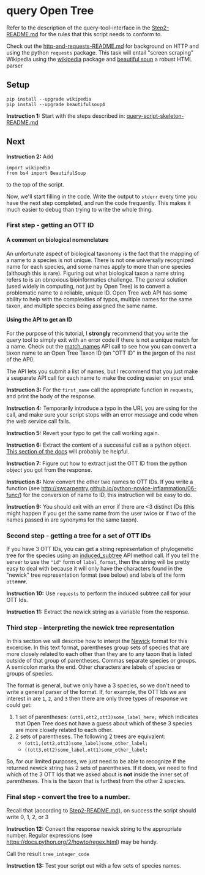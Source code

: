 # query Open Tree
Refer to the description of the query-tool-interface in 
  the [Step2-README.md](./Step2-README.md#query-tool-interface) 
  for the rules that this script needs to conform to.

Check out the [http-and-requests-README.md](./http-and-requests-README.md) for background
  on HTTP and using the python `requests` package.
This task will entail "screen scraping" Wikipedia using the
 [wikipedia](https://wikipedia.readthedocs.io/en/latest/quickstart.html#quickstart)
package and [beautiful soup](https://www.crummy.com/software/BeautifulSoup/) a robust
  HTML parser



## Setup
    pip install --upgrade wikipedia
    pip install --upgrade beautifulsoup4


**Instruction 1:** Start with the steps described in:
 [query-script-skeleton-README.md](./query-script-skeleton-README.md)

## Next

**Instruction 2:** Add

    import wikipedia
    from bs4 import BeautifulSoup

to the top of the script.
 
Now, we'll start filling in the code.
Write the output to `stderr` every time you have the next step completed, and 
  run the code frequently.
This makes it much easier to debug than trying to write the whole thing.



### First step - getting an OTT ID
#### A comment on biological nomenclature
An unfortunate aspect of biological taxonomy is the fact that the mapping of a name to a species
 is not unique.
There is not one universally recognized name for each species, and some names apply to more
    than one species (although this is rare).
Figuring out what biological taxon a name string refers to is an obnoxious bioinformatics challenge.
The general solution (used widely in computing, not just by Open Tree) is to convert a problematic
    name to a reliable, unique ID.
Open Tree web API has some ability to help with the complexities of typos, multiple names for the same
    taxon, and multiple species being assigned the same name.

#### Using the API to get an ID
For the purpose of this tutorial, I **strongly** recommend that you write the query tool to simply
    exit with an error code if there is not a unique match for a name.
Check out the [match_names](https://github.com/OpenTreeOfLife/germinator/wiki/TNRS-API-v3#match_names)
    API call to see how you can convert a taxon name to an Open Tree Taxon ID (an "OTT ID" in the
    jargon of the rest of the API).

The API lets you submit a list of names, but I recommend that you just make a seaparate
    API call for each name to make the coding easier on your end.


**Instruction 3:**
For the `first_name` call the appropriate function in `requests`, and print the body of 
the response.

**Instruction 4:**
Temporarily introduce a typo in the URL you are using for the call, and make sure
your script stops with an error message and code when the web service call fails.

**Instruction 5:**
Revert your typo to get the call working again.

**Instruction 6:**
Extract the content of a successful call as a python object.
[This section of the docs](./http-and-requests-README.md#the-HTTP-response-payload) will probably
be helpful.

**Instruction 7:**
Figure out how to extract just the OTT ID from the python object you got from the response.


**Instruction 8:**
Now convert the other two names to OTT IDs.
If you write a function (see http://swcarpentry.github.io/python-novice-inflammation/06-func/)
for the conversion of name to ID, this instruction will be easy to do.

**Instruction 9:**
You should exit with an error if there are <3 distinct IDs (this might happen if you get the
same name from the user twice or if two of the names passed in are synonyms for the same taxon).

### Second step - getting a tree for a set of OTT IDs
If you have 3 OTT IDs, you can get a string representation of phylogenetic tree for the species using
    an [induced_subtree](https://github.com/OpenTreeOfLife/germinator/wiki/Synthetic-tree-API-v3#induced_subtree)
    API method call.
If you tell the server to use the `"id"` form of `label_format`, then the string will be pretty 
    easy to deal with because it will only have the characters found in the "newick" tree 
    representation format (see below) and labels of the form `ott####`.



**Instruction 10:**
Use `requests` to perform the induced subtree call for your OTT Ids.

**Instruction 11:**
Extract the newick string as a variable from the response.


### Third step - interpreting the newick tree representation
In this section we will describe how to interpt the
 [Newick](http://evolution.genetics.washington.edu/phylip/newicktree.html) format for this excercise.
In this text format, parentheses group sets of species that are more closely related to each other
    than they are to any taxon that is listed outside of that group of parentheses.
Commas separate species or groups.
A semicolon marks the end.
Other characters are labels of species or groups of species.

The format is general, but we only have a 3 species, so we don't need to write a general parser
    of the format.
If, for example, the OTT Ids we are interest in are `1`, `2`, and `3` then there are only three
 types of response we could get:
  1. 1 set of parentheses: `(ott1,ott2,ott3)some_label_here;` which indicates that Open Tree does
    not have a guess about which of these 3 species are more closely related to each other.
  2. 2 sets of parentheses. The following 2 trees are equivalent:
     * `(ott1,(ott2,ott3)some_label)some_other_label;`
     * `((ott3,ott2)some_label,ott1)some_other_label;`

So, for our limited purposes, we just need to be able to recognize if the returned newick string
has 2 sets of parentheses.
If it does, we need to find which of the 3 OTT Ids that we asked about is **not** inside the
    inner set of parentheses.
This is the taxon that is furthest from the other 2 species.

### Final step - convert the tree to a number.
Recall that (according to [Step2-README.md](./Step2-README.md#query-tool-interface)), on success
the script should write 0, 1, 2, or 3



**Instruction 12:**
Convert the response newick string to the appropriate number.
Regular expressions (see https://docs.python.org/2/howto/regex.html) may be handy.

Call the result `tree_integer_code`



**Instruction 13:**
Test your script out with a few sets of species names.

